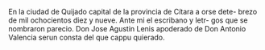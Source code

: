 En la ciudad de Quijado capital de la provincia de Cítara a orse dete- brezo de mil ochocientos diez y nueve. Ante mi el escribano y letr- gos que se nombraron parecio. Don Jose Agustin Lenis apoderado de Don Antonio Valencia serun consta del que cappu quierado.